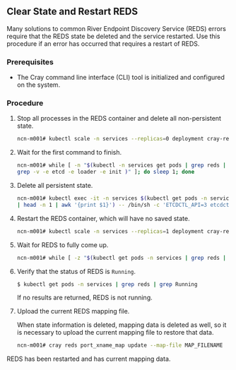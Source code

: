 ## Clear State and Restart REDS

Many solutions to common River Endpoint Discovery Service \(REDS\) errors require that the REDS state be deleted and the service restarted. Use this procedure if an error has occurred that requires a restart of REDS.

### Prerequisites

-   The Cray command line interface \(CLI\) tool is initialized and configured on the system.

### Procedure


1.  Stop all processes in the REDS container and delete all non-persistent state.

    ```bash
    ncn-m001# kubectl scale -n services --replicas=0 deployment cray-reds
    ```

2.  Wait for the first command to finish.

    ```bash
    ncn-m001# while [ -n "$(kubectl -n services get pods | grep reds | \
    grep -v -e etcd -e loader -e init )" ]; do sleep 1; done
    ```

3.  Delete all persistent state.

    ```bash
    ncn-m001# kubectl exec -it -n services $(kubectl get pods -n services | grep reds-etcd \
    | head -n 1 | awk '{print $1}') -- /bin/sh -c 'ETCDCTL_API=3 etcdctl del "" --from-key=true'
    ```

4.  Restart the REDS container, which will have no saved state.

    ```bash
    ncn-m001# kubectl scale -n services --replicas=1 deployment cray-reds
    ```

5.  Wait for REDS to fully come up.

    ```bash
    ncn-m001# while [ -z "$(kubectl get pods -n services | grep reds | grep Running)" ] ; do sleep 1; done
    ```

6.  Verify that the status of REDS is `Running`.

    ```bash
    $ kubectl get pods -n services | grep reds | grep Running
    ```

    If no results are returned, REDS is not running.

7.  Upload the current REDS mapping file.

    When state information is deleted, mapping data is deleted as well, so it is necessary to upload the current mapping file to restore that data.

    ```bash
    ncn-m001# cray reds port_xname_map update --map-file MAP_FILENAME
    ```


REDS has been restarted and has current mapping data.



